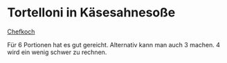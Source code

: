 # Tortelloni in Käsesahnesoße

[Chefkoch](https://www.chefkoch.de/rezepte/1652811273137525/Tortelloni-in-Kaesesahnesosse.html?portionen=6)

Für 6 Portionen hat es gut gereicht. Alternativ kann man auch 3 machen. 4 wird ein wenig schwer zu rechnen.

